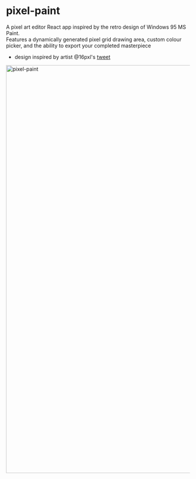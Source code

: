 # pixel-paint

A pixel art editor React app inspired by the retro design of Windows 95 MS Paint. </br>
Features a dynamically generated pixel grid drawing area, custom colour picker, and the ability to export your completed masterpiece

- design inspired by artist @16pxl's [tweet](https://twitter.com/16pxl/status/1557770309184339968?s=20&t=QFozraT938zRCZ5Kdlo2Ng)

<img width="1116" alt="pixel-paint" src="https://user-images.githubusercontent.com/38885193/187777099-5eb451bc-3fb1-48e8-a13c-b1664d4d5aea.png">


<!-- ### scripts

in the project directory, you can run:

- `npm start` to run the app
- `npm run deploy` to deploy the app to github pages -->
